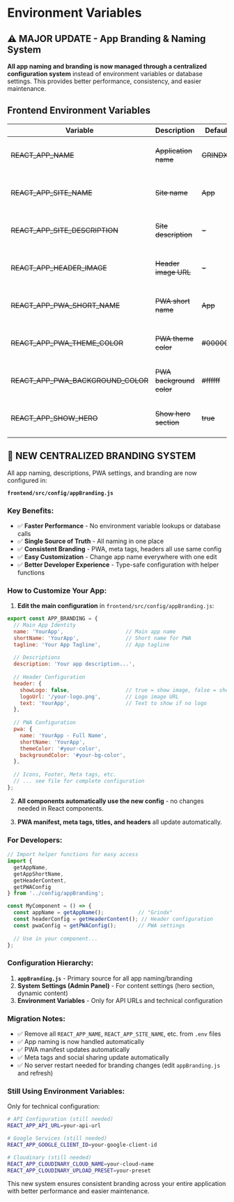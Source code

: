 # Environment Variables

## ⚠️ MAJOR UPDATE - App Branding & Naming System

**All app naming and branding is now managed through a centralized configuration system** instead of environment variables or database settings. This provides better performance, consistency, and easier maintenance.

## Frontend Environment Variables

| Variable | Description | Default | Status |
|----------|-------------|---------|---------|
| ~~REACT_APP_NAME~~ | ~~Application name~~ | ~~GRINDX~~ | **REMOVED - Now centralized in appBranding.js** |
| ~~REACT_APP_SITE_NAME~~ | ~~Site name~~ | ~~App~~ | **REMOVED - Now centralized in appBranding.js** |
| ~~REACT_APP_SITE_DESCRIPTION~~ | ~~Site description~~ | ~~-~~ | **REMOVED - Now centralized in appBranding.js** |
| ~~REACT_APP_HEADER_IMAGE~~ | ~~Header image URL~~ | ~~-~~ | **REMOVED - Now centralized in appBranding.js** |
| ~~REACT_APP_PWA_SHORT_NAME~~ | ~~PWA short name~~ | ~~App~~ | **REMOVED - Now centralized in appBranding.js** |
| ~~REACT_APP_PWA_THEME_COLOR~~ | ~~PWA theme color~~ | ~~#000000~~ | **REMOVED - Now centralized in appBranding.js** |
| ~~REACT_APP_PWA_BACKGROUND_COLOR~~ | ~~PWA background color~~ | ~~#ffffff~~ | **REMOVED - Now centralized in appBranding.js** |
| ~~REACT_APP_SHOW_HERO~~ | ~~Show hero section~~ | ~~true~~ | **DEPRECATED - Managed via System Settings** |

## 🎯 NEW CENTRALIZED BRANDING SYSTEM

All app naming, descriptions, PWA settings, and branding are now configured in:

**`frontend/src/config/appBranding.js`**

### Key Benefits:
- ✅ **Faster Performance** - No environment variable lookups or database calls
- ✅ **Single Source of Truth** - All naming in one place
- ✅ **Consistent Branding** - PWA, meta tags, headers all use same config
- ✅ **Easy Customization** - Change app name everywhere with one edit
- ✅ **Better Developer Experience** - Type-safe configuration with helper functions

### How to Customize Your App:

1. **Edit the main configuration** in `frontend/src/config/appBranding.js`:

```javascript
export const APP_BRANDING = {
  // Main App Identity
  name: 'YourApp',                    // Main app name
  shortName: 'YourApp',               // Short name for PWA
  tagline: 'Your App Tagline',        // App tagline
  
  // Descriptions
  description: 'Your app description...',
  
  // Header Configuration
  header: {
    showLogo: false,                  // true = show image, false = show text
    logoUrl: '/your-logo.png',        // Logo image URL
    text: 'YourApp',                  // Text to show if no logo
  },
  
  // PWA Configuration
  pwa: {
    name: 'YourApp - Full Name',
    shortName: 'YourApp',
    themeColor: '#your-color',
    backgroundColor: '#your-bg-color',
  },
  
  // Icons, Footer, Meta tags, etc.
  // ... see file for complete configuration
};
```

2. **All components automatically use the new config** - no changes needed in React components.

3. **PWA manifest, meta tags, titles, and headers** all update automatically.

### For Developers:

```javascript
// Import helper functions for easy access
import { 
  getAppName, 
  getAppShortName, 
  getHeaderContent,
  getPWAConfig 
} from '../config/appBranding';

const MyComponent = () => {
  const appName = getAppName();           // "Grindx"
  const headerConfig = getHeaderContent(); // Header configuration
  const pwaConfig = getPWAConfig();       // PWA settings
  
  // Use in your component...
};
```

### Configuration Hierarchy:

1. **`appBranding.js`** - Primary source for all app naming/branding
2. **System Settings (Admin Panel)** - For content settings (hero section, dynamic content)
3. **Environment Variables** - Only for API URLs and technical configuration

### Migration Notes:

- ✅ Remove all `REACT_APP_NAME`, `REACT_APP_SITE_NAME`, etc. from `.env` files
- ✅ App naming is now handled automatically
- ✅ PWA manifest updates automatically
- ✅ Meta tags and social sharing update automatically
- ✅ No server restart needed for branding changes (edit `appBranding.js` and refresh)

### Still Using Environment Variables:

Only for technical configuration:

```bash
# API Configuration (still needed)
REACT_APP_API_URL=your-api-url

# Google Services (still needed)
REACT_APP_GOOGLE_CLIENT_ID=your-google-client-id

# Cloudinary (still needed)
REACT_APP_CLOUDINARY_CLOUD_NAME=your-cloud-name
REACT_APP_CLOUDINARY_UPLOAD_PRESET=your-preset
```

This new system ensures consistent branding across your entire application with better performance and easier maintenance.
